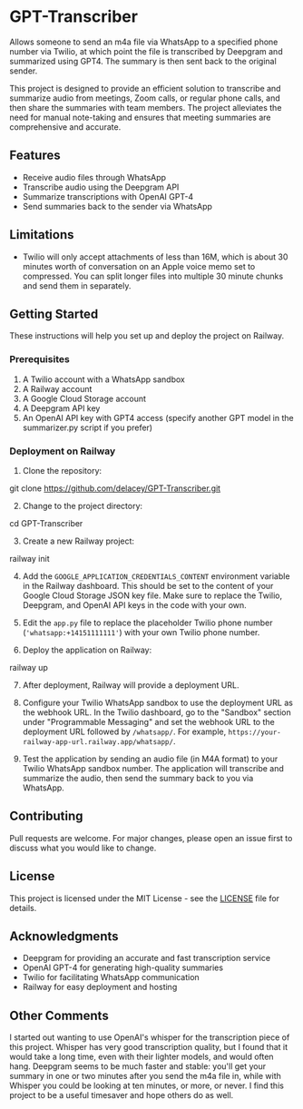 # GPT-Transcriber

Allows someone to send an m4a file via WhatsApp to a specified phone number via Twilio, at which point the file is transcribed by Deepgram and summarized using GPT4. The summary is then sent back to the original sender.

This project is designed to provide an efficient solution to transcribe and summarize audio from meetings, Zoom calls, or regular phone calls, and then share the summaries with team members. The project alleviates the need for manual note-taking and ensures that meeting summaries are comprehensive and accurate.

## Features

- Receive audio files through WhatsApp
- Transcribe audio using the Deepgram API
- Summarize transcriptions with OpenAI GPT-4
- Send summaries back to the sender via WhatsApp

## Limitations
- Twilio will only accept attachments of less than 16M, which is about 30 minutes worth of conversation on an Apple voice memo set to compressed. You can split longer files into multiple 30 minute chunks and send them in separately.

## Getting Started

These instructions will help you set up and deploy the project on Railway.

### Prerequisites

1. A Twilio account with a WhatsApp sandbox
2. A Railway account
3. A Google Cloud Storage account
4. A Deepgram API key
5. An OpenAI API key with GPT4 access (specify another GPT model in the summarizer.py script if you prefer)

### Deployment on Railway

1. Clone the repository:

git clone https://github.com/delacey/GPT-Transcriber.git

2. Change to the project directory:

cd GPT-Transcriber

3. Create a new Railway project:

railway init

4. Add the `GOOGLE_APPLICATION_CREDENTIALS_CONTENT` environment variable in the Railway dashboard. This should be set to the content of your Google Cloud Storage JSON key file. Make sure to replace the Twilio, Deepgram, and OpenAI API keys in the code with your own.

5. Edit the `app.py` file to replace the placeholder Twilio phone number (`'whatsapp:+14151111111'`) with your own Twilio phone number.

6. Deploy the application on Railway:

railway up

7. After deployment, Railway will provide a deployment URL.

8. Configure your Twilio WhatsApp sandbox to use the deployment URL as the webhook URL. In the Twilio dashboard, go to the "Sandbox" section under "Programmable Messaging" and set the webhook URL to the deployment URL followed by `/whatsapp/`. For example, `https://your-railway-app-url.railway.app/whatsapp/`.

9. Test the application by sending an audio file (in M4A format) to your Twilio WhatsApp sandbox number. The application will transcribe and summarize the audio, then send the summary back to you via WhatsApp.

## Contributing

Pull requests are welcome. For major changes, please open an issue first to discuss what you would like to change.

## License

This project is licensed under the MIT License - see the [LICENSE](LICENSE) file for details.

## Acknowledgments

- Deepgram for providing an accurate and fast transcription service
- OpenAI GPT-4 for generating high-quality summaries
- Twilio for facilitating WhatsApp communication
- Railway for easy deployment and hosting

## Other Comments

I started out wanting to use OpenAI's whisper for the transcription piece of this project. Whisper has very good transcription quality, but I found that it would take a long time, even with their lighter models, and would often hang. Deepgram seems to be much faster and stable: you'll get your summary in one or two minutes after you send the m4a file in, while with Whisper you could be looking at ten minutes, or more, or never. I find this project to be a useful timesaver and hope others do as well. 
